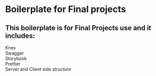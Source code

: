 # Boilerplate for Final projects

## This boilerplate is for Final Projects use and it includes:

Knex   
Swagger  
Storybook  
Prettier   
Server and Client side structure   

